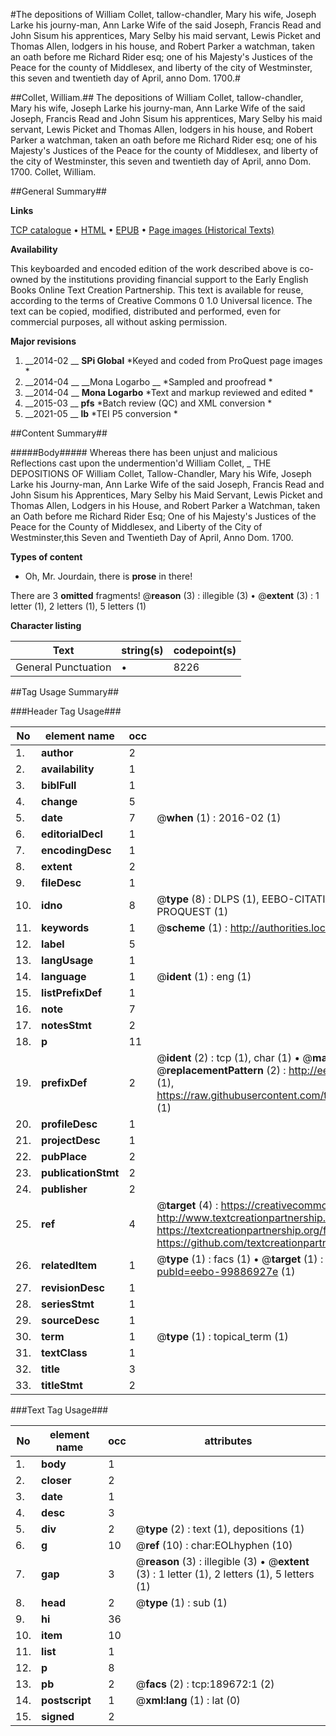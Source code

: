 #The depositions of William Collet, tallow-chandler, Mary his wife, Joseph Larke his journy-man, Ann Larke Wife of the said Joseph, Francis Read and John Sisum his apprentices, Mary Selby his maid servant, Lewis Picket and Thomas Allen, lodgers in his house, and Robert Parker a watchman, taken an oath before me Richard Rider esq; one of his Majesty's Justices of the Peace for the county of Middlesex, and liberty of the city of Westminster, this seven and twentieth day of April, anno Dom. 1700.#

##Collet, William.##
The depositions of William Collet, tallow-chandler, Mary his wife, Joseph Larke his journy-man, Ann Larke Wife of the said Joseph, Francis Read and John Sisum his apprentices, Mary Selby his maid servant, Lewis Picket and Thomas Allen, lodgers in his house, and Robert Parker a watchman, taken an oath before me Richard Rider esq; one of his Majesty's Justices of the Peace for the county of Middlesex, and liberty of the city of Westminster, this seven and twentieth day of April, anno Dom. 1700.
Collet, William.

##General Summary##

**Links**

[TCP catalogue](http://www.ota.ox.ac.uk/tcp/)  • 
[HTML](http://tei.it.ox.ac.uk/tcp/Texts-HTML/free/B20/B20522.html)  • 
[EPUB](http://tei.it.ox.ac.uk/tcp/Texts-EPUB/free/B20/B20522.epub) • 
[Page images (Historical Texts)](https://historicaltexts.jisc.ac.uk/eebo-99886927e)

**Availability**

This keyboarded and encoded edition of the work described above is co-owned by the
    institutions providing financial support to the Early English Books Online Text Creation
    Partnership. This text is available for reuse, according to the terms of  Creative Commons 0 1.0 Universal
    licence. The text can be copied, modified, distributed and performed, even for commercial
    purposes, all without asking permission.

**Major revisions**

1. __2014-02 __ __SPi Global__ *Keyed and coded from ProQuest page images *
1. __2014-04 __ __Mona Logarbo __ *Sampled and proofread *
1. __2014-04 __ __Mona Logarbo__ *Text and markup reviewed and edited *
1. __2015-03 __ __pfs__ *Batch review (QC) and XML conversion *
1. __2021-05 __ __lb__ *TEI P5 conversion *

##Content Summary##

#####Body#####
Whereas there has been unjust and malicious Reflections cast upon the undermention'd William Collet,
    _ THE DEPOSITIONS OF William Collet, Tallow-Chandler, Mary his Wife, Joseph Larke his Journy-man, Ann Larke Wife of the said Joseph, Francis Read and John Sisum his Apprentices, Mary Selby his Maid Servant, Lewis Picket and Thomas Allen, Lodgers in his House, and Robert Parker a Watchman, taken an Oath before me Richard Rider Esq; One of his Majesty's Justices of the Peace for the County of Middlesex, and Liberty of the City of Westminster,this Seven and Twentieth Day of April, Anno Dom. 1700.

**Types of content**

  * Oh, Mr. Jourdain, there is **prose** in there!

There are 3 **omitted** fragments! 
 @__reason__ (3) : illegible (3)  •  @__extent__ (3) : 1 letter (1), 2 letters (1), 5 letters (1)

**Character listing**


|Text|string(s)|codepoint(s)|
|---|---|---|
|General Punctuation|•|8226|

##Tag Usage Summary##

###Header Tag Usage###

|No|element name|occ|attributes|
|---|---|---|---|
|1.|__author__|2||
|2.|__availability__|1||
|3.|__biblFull__|1||
|4.|__change__|5||
|5.|__date__|7| @__when__ (1) : 2016-02 (1)|
|6.|__editorialDecl__|1||
|7.|__encodingDesc__|1||
|8.|__extent__|2||
|9.|__fileDesc__|1||
|10.|__idno__|8| @__type__ (8) : DLPS (1), EEBO-CITATION (1), VID (1), EEBO-PROQUEST (1), STC (3), PROQUEST (1)|
|11.|__keywords__|1| @__scheme__ (1) : http://authorities.loc.gov/ (1)|
|12.|__label__|5||
|13.|__langUsage__|1||
|14.|__language__|1| @__ident__ (1) : eng (1)|
|15.|__listPrefixDef__|1||
|16.|__note__|7||
|17.|__notesStmt__|2||
|18.|__p__|11||
|19.|__prefixDef__|2| @__ident__ (2) : tcp (1), char (1)  •  @__matchPattern__ (2) : ([0-9\-]+):([0-9IVX]+) (1), (.+) (1)  •  @__replacementPattern__ (2) : http://eebo.chadwyck.com/downloadtiff?vid=$1&page=$2 (1), https://raw.githubusercontent.com/textcreationpartnership/Texts/master/tcpchars.xml#$1 (1)|
|20.|__profileDesc__|1||
|21.|__projectDesc__|1||
|22.|__pubPlace__|2||
|23.|__publicationStmt__|2||
|24.|__publisher__|2||
|25.|__ref__|4| @__target__ (4) : https://creativecommons.org/publicdomain/zero/1.0/ (1), http://www.textcreationpartnership.org/docs/. (1), https://textcreationpartnership.org/faq/#faq05 (1), https://github.com/textcreationpartnership (1)|
|26.|__relatedItem__|1| @__type__ (1) : facs (1)  •  @__target__ (1) : https://data.historicaltexts.jisc.ac.uk/view?pubId=eebo-99886927e (1)|
|27.|__revisionDesc__|1||
|28.|__seriesStmt__|1||
|29.|__sourceDesc__|1||
|30.|__term__|1| @__type__ (1) : topical_term (1)|
|31.|__textClass__|1||
|32.|__title__|3||
|33.|__titleStmt__|2||


###Text Tag Usage###

|No|element name|occ|attributes|
|---|---|---|---|
|1.|__body__|1||
|2.|__closer__|2||
|3.|__date__|1||
|4.|__desc__|3||
|5.|__div__|2| @__type__ (2) : text (1), depositions (1)|
|6.|__g__|10| @__ref__ (10) : char:EOLhyphen (10)|
|7.|__gap__|3| @__reason__ (3) : illegible (3)  •  @__extent__ (3) : 1 letter (1), 2 letters (1), 5 letters (1)|
|8.|__head__|2| @__type__ (1) : sub (1)|
|9.|__hi__|36||
|10.|__item__|10||
|11.|__list__|1||
|12.|__p__|8||
|13.|__pb__|2| @__facs__ (2) : tcp:189672:1 (2)|
|14.|__postscript__|1| @__xml:lang__ (1) : lat (0)|
|15.|__signed__|2||
